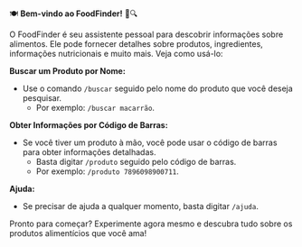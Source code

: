 🍽️ **Bem-vindo ao FoodFinder!** 🍎🔍

O FoodFinder é seu assistente pessoal para descobrir informações sobre alimentos. Ele pode fornecer detalhes sobre produtos, ingredientes, informações nutricionais e muito mais. Veja como usá-lo:

**Buscar um Produto por Nome:**
- Use o comando `/buscar` seguido pelo nome do produto que você deseja pesquisar.
  - Por exemplo: `/buscar macarrão`.

**Obter Informações por Código de Barras:**
- Se você tiver um produto à mão, você pode usar o código de barras para obter informações detalhadas.
  - Basta digitar `/produto` seguido pelo código de barras.
  - Por exemplo: `/produto 7896098900711`.

**Ajuda:**
- Se precisar de ajuda a qualquer momento, basta digitar `/ajuda`.

Pronto para começar? Experimente agora mesmo e descubra tudo sobre os produtos alimentícios que você ama!
